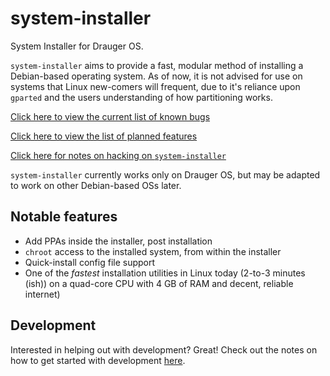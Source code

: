 # system-installer
System Installer for Drauger OS.

`system-installer` aims to provide a fast, modular method of installing a Debian-based operating system. As of now, it is not advised for use on systems that Linux new-comers will frequent, due to it's reliance upon `gparted` and the users understanding of how partitioning works.


[Click here to view the current list of known bugs](https://github.com/drauger-os-development/system-installer/blob/master/known-bugs.md)

[Click here to view the list of planned features](https://github.com/drauger-os-development/system-installer/blob/master/planned-features.md)

[Click here for notes on hacking on `system-installer`](https://github.com/drauger-os-development/system-installer/blob/master/hacking.md)

`system-installer` currently works only on Drauger OS, but may be adapted to work on other Debian-based OSs later. 


 Notable features
---

 * Add PPAs inside the installer, post installation
 * `chroot` access to the installed system, from within the installer
 * Quick-install config file support
 * One of the *fastest* installation utilities in Linux today (2-to-3 minutes (ish)) on a quad-core CPU with 4 GB of RAM and decent, reliable internet)
 
 
 Development
 ---
 
 Interested in helping out with development? Great! Check out the notes on how to get started with development [here](https://github.com/drauger-os-development/system-installer/blob/master/development.md).